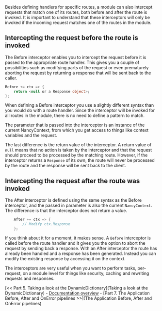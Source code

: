 Besides defining handlers for specific routes, a module can also intercept requests that match one of its routes, both before and after the route is invoked. It is important to understand that these interceptors will only be invoked if the incoming request matches one of the routes in the module.

## Intercepting the request before the route is invoked

The Before interceptor enables you to intercept the request before it is passed to the appropriate route handler. This gives you a couple of possibilities such as modifying parts of the request or even prematurely aborting the request by returning a response that will be sent back to the caller.
```c#
Before += ctx => {
    return <null or a Response object>;
};
```
When defining a Before interceptor you use a slightly different syntax than you would do with a route handler. Since the interceptor will be invoked for all routes in the module, there is no need to define a pattern to match.

The parameter that is passed into the interceptor is an instance of the current NancyContext, from which you get access to things like context variables and the request.

The last difference is the return value of the interceptor. A return value of `null` means that no action is taken by the interceptor and that the request should proceed to be processed by the matching route. However, if the interceptor returns a `Response` of its own, the route will never be processed by the route and the response will be sent back to the client.

## Intercepting the request after the route was invoked

The After interceptor is defined using the same syntax as the Before interceptor, and the passed in parameter is also the current `NancyContext`. The difference is that the interceptor does not return a value. 
```c#
    After += ctx => {
        // Modify ctx.Response
    };
```
If you think about it for a moment, it makes sense. A `Before` interceptor is called before the route handler and it gives you the option to abort the request by sending back a response. With an After interceptor the route has already been handled and a response has been generated. Instead you can modify the existing response by accessing it on the context.

The interceptors are very useful when you want to perform tasks, per-request, on a module level for things like security, caching and rewriting requests and responses.

[<< Part 5. Taking a look at the DynamicDictionary](Taking a look at the DynamicDictionary) - [Documentation overview](Documentation) - [Part 7. The Application Before, After and OnError pipelines >>](The Application Before, After and OnError pipelines)